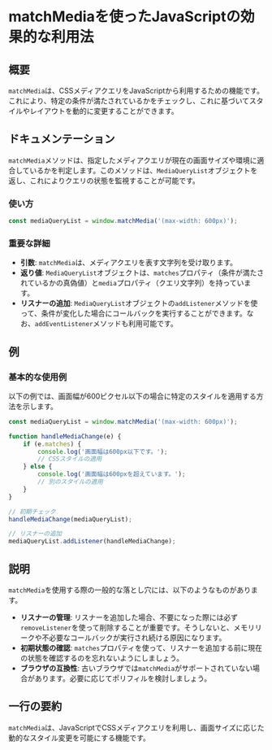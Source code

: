 <!--
Meta Description: # matchMediaを使ったJavaScriptの効果的な利用法 ## 概要 `matchMedia`は、CSSメディアクエリをJavaScriptから利用するための機能です。これにより、特定の条件が満たされているかをチェックし、これに基づいてスタイルやレイアウトを動的に変更することができます。...
Meta Keywords: matchmedia, mediaquerylist, matches, handlemediachange, javascript
-->

# matchMediaを使ったJavaScriptの効果的な利用法

## 概要
`matchMedia`は、CSSメディアクエリをJavaScriptから利用するための機能です。これにより、特定の条件が満たされているかをチェックし、これに基づいてスタイルやレイアウトを動的に変更することができます。

## ドキュメンテーション
`matchMedia`メソッドは、指定したメディアクエリが現在の画面サイズや環境に適合しているかを判定します。このメソッドは、`MediaQueryList`オブジェクトを返し、これによりクエリの状態を監視することが可能です。

### 使い方
```javascript
const mediaQueryList = window.matchMedia('(max-width: 600px)');
```

### 重要な詳細
- **引数**: `matchMedia`は、メディアクエリを表す文字列を受け取ります。
- **返り値**: `MediaQueryList`オブジェクトは、`matches`プロパティ（条件が満たされているかの真偽値）と`media`プロパティ（クエリ文字列）を持っています。
- **リスナーの追加**: `MediaQueryList`オブジェクトの`addListener`メソッドを使って、条件が変化した場合にコールバックを実行することができます。なお、`addEventListener`メソッドも利用可能です。

## 例
### 基本的な使用例
以下の例では、画面幅が600ピクセル以下の場合に特定のスタイルを適用する方法を示します。

```javascript
const mediaQueryList = window.matchMedia('(max-width: 600px)');

function handleMediaChange(e) {
    if (e.matches) {
        console.log('画面幅は600px以下です。');
        // CSSスタイルの適用
    } else {
        console.log('画面幅は600pxを超えています。');
        // 別のスタイルの適用
    }
}

// 初期チェック
handleMediaChange(mediaQueryList);

// リスナーの追加
mediaQueryList.addListener(handleMediaChange);
```

## 説明
`matchMedia`を使用する際の一般的な落とし穴には、以下のようなものがあります。

- **リスナーの管理**: リスナーを追加した場合、不要になった際には必ず`removeListener`を使って削除することが重要です。そうしないと、メモリリークや不必要なコールバックが実行され続ける原因になります。
- **初期状態の確認**: `matches`プロパティを使って、リスナーを追加する前に現在の状態を確認するのを忘れないようにしましょう。
- **ブラウザの互換性**: 古いブラウザでは`matchMedia`がサポートされていない場合があります。必要に応じてポリフィルを検討しましょう。

## 一行の要約
`matchMedia`は、JavaScriptでCSSメディアクエリを利用し、画面サイズに応じた動的なスタイル変更を可能にする機能です。